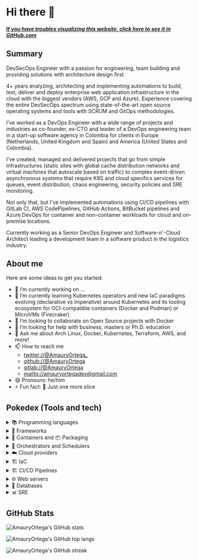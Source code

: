 # Hi there 👋

#### _[If you have troubles visualizing this website, click here to see it in GitHub.com](https://github.com/AmauryOrtega)_

## Summary

DevSecOps Engineer with a passion for engineering, team building and providing solutions with architecture design first.

4+ years analyzing, architecting and implementing automations to build, test, deliver and deploy enterprise web application infrastructure in the cloud with the biggest vendors (AWS, GCP and Azure). Experience covering the entire DevSecOps spectrum using state-of-the-art open source operating systems and tools with SCRUM and GitOps methodologies.

I've worked as a DevOps Engineer with a wide range of projects and industries as co-founder, ex-CTO and leader of a DevOps engineering team in a start-up software agency in Colombia for clients in Europe (Netherlands, United Kingdom and Spain) and America (United States and Colombia). 

I've created, managed and delivered projects that go from simple infrastructures (static sites with global cache distribution networks and virtual machines that autoscale based on traffic) to complex event-driven asynchronous systems that require K8S and cloud specifics services for queues, event distribution, chaos engineering, security policies and SRE monitoring.

Not only that, but I've implemented automations using CI/CD pipelines with GitLab CI, AWS CodePipelines, GitHub Actions, BitBucket pipelines and Azure DevOps for container and non-container workloads for cloud and on-premise locations.

Currently working as a Senior DevOps Engineer and Software-n'-Cloud Architect leading a development team in a software product in the logistics industry.

## About me

Here are some ideas to get you started:

- 🔭 I’m currently working on ...
- 🌱 I’m currently learning Kubernetes operators and new IaC paradigms evolving (declarative vs imperative) around Kubernetes and its tooling ecosystem for OCI-compatible containers (Docker and Podman) or MicroVMs (Firecraker)
- 👯 I’m looking to collaborate on Open Source projects with Docker
- 🤔 I’m looking for help with business, masters or Ph.D. education
- 💬 Ask me about Arch Linux, Docker, Kubernetes, Terraform, AWS, and more!
- 📫 How to reach me
  - [twitter://@AmauryOrtega_](https://twitter.com/AmauryOrtega_)
  - [github://@AmauryOrtega](https://github.com/AmauryOrtega)
  - [gitlab://@AmauryOrtega](https://gitlab.com/AmauryOrtega)
  - [mailto://amauryortegadev@gmail.com](mailto:amauryortegadev@gmail.com)
- 😄 Pronouns: he/him
- ⚡ Fun fact: 🍕 Just one more slice

## Pokedex (Tools and tech)

<details>
  <summary>📚 Programming languages</summary>

  - 📘 Python 3
  - 📒 Shell scripting (sh, bash and zsh)
  - 📙 Java
  - 📗 PHP
  - 📓 JavaScript/Typescript for NodeJS
  - 📕 C/C++
</details>
<details>
  <summary>🎒 Frameworks</summary>

  - 📘 Django and Flask
  - 📙 Spring boot and Quarkus
  - 📗 Laravel
  - 📕 Qt and Arduino with PlatformIO
</details>
<details>
  <summary>🐳 Containers and 📦 Packaging</summary>

  - 🐳 Docker
  - 📦 Helm chart
  - 📦 Vagrant
  - 📦 Supervisord
  - 📦 SystemD
</details>
<details>
  <summary>🐙 Orchestrators and Schedulers</summary>

  - 🐙 Docker compose
  - 🐙 Kubernetes
  - 🐙 AWS ECS
  - 🐙 Docker swarm
</details>
<details>
  <summary>☁️ Cloud providers</summary>

  - ☁️ AWS
  - ☁️ GCP
  - ☁️ Azure
  - ☁️ DigitalOcean
  - ☁️ Cloudways
  - ☁️ Cloudflare R2 and Images
  - ☁️ Cloudflare, GitHub and GitLab pages
  - ☁️ Heroku
  - ☁️ Vercel
  - ☁️ Netlify
  - ☁️ Vultr
  - ☁️ Linode
  - ☁️ Fly.io
</details>
<details>
  <summary>🏗 IaC</summary>

  - 🏗 Trivy, Snyk, SonarQube, Hadolint, and more
  - 🏗 Terraform with/without Terraform Cloud
  - 🏗 TFSec, Infracost, and more
  - 🏗 AWS CDK with NodeJS
</details>
<details>
  <summary>🏗 CI/CD Pipelines</summary>

  - 🏗 GitLab CI
  - 🏗 AWS CodePipeline
  - 🏗 ArgoCD
  - 🏗 BitBucket Pipelines
  - 🏗 Jenkins
  - 🏗 GitHub Actions
  - 🏗 Travis CI
  - 🏗 CircleCI
</details>
<details>
  <summary>🌐 Web servers</summary>

  - 🌐 NGINX
  - 🌐 Apache HTTP Server
</details>
<details>
  <summary>💾 Databases</summary>

  - 💾 MySQL
  - 💾 MariaDB
  - 💾 PostgreSQL
  - 💾 SQL Server
  - 💾 AWS Aurora
  - 💾 MongoDB with/witout MongoDB Atlas
  - 💾 AWS DocumentDB
  - 💾 Redis
  - 💾 SQLite with/without Fly.io
</details>
<details>
  <summary>📊 SRE</summary>

  - 📊 Prometheus
  - 📊 Grafana
  - 📊 Grafana alerts
  - 📊 AWS CloudWatch
</details>

## GitHub Stats

![AmauryOrtega's GitHub stats](https://github-readme-stats.vercel.app/api?username=AmauryOrtega&show_icons=true&count_private=true)

![AmauryOrtega's GitHub top langs](https://github-readme-stats.vercel.app/api/top-langs/?username=AmauryOrtega&layout=compact&theme=dar&langs_count=10&hide=html,css)

![AmauryOrtega's GitHub streak](https://github-readme-streak-stats.herokuapp.com/?user=AmauryOrtega)
